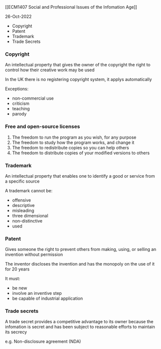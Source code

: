 [[ECM1407 Social and Professional Issues of the Infomation Age]]

26-Oct-2022

- Copyright
- Patent
- Trademark
- Trade Secrets

### Copyright

An intellectual property that gives the owner of the copyright the right to control how their creative work may be used

In the UK there is no registering copyright system, it applys automatically

Exceptions:
- non-commercial use
- criticism
- teaching
- parody


### Free and open-source licenses

1. The freedom to run the program as you wish, for any purpose
2. The freedom to study how the program works, and change it
3. The freedom to redistribute copies so you can help others
4. The freedom to distribute copies of your modified versions to others


### Trademark

An intellectual property that enables one to identify a good or service from a specific source

A trademark cannot be:
- offensive
- descriptive
- misleading
- three dimensional
- non-distinctive
- used


### Patent

Gives someone the right to prevent others from making, using, or selling an invention without permission

The inventor discloses the invention and has the monopoly on the use of it for 20 years

It must:
- be new
- involve an inventive step
- be capable of industrial application


### Trade secrets

A trade secret provides a competitive advantage to its owner because the infomation is secret and has been subject to reasonable efforts to maintain its secrecy

e.g. Non-disclosure agreement (NDA)

